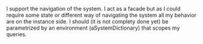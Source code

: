I support the navigation of the system. 
I act as a facade but as I could require some state or different way of navigating the system all my behavior are on the instance side.
I should (it is not complety done yet) be parametrized by an environment (aSystemDictionary) that scopes my queries.